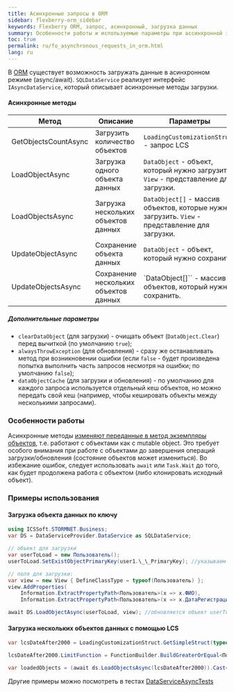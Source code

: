 ```yaml
---
title: Асинхронные запросы в ORM
sidebar: flexberry-orm_sidebar
keywords: Flexberry ORM, запрос, асинхронный, загрузка данных
summary: Особенности работы и используемые параметры при ассинхронной загрузке данных
toc: true
permalink: ru/fo_asynchronous_requests_in_orm.html
lang: ru
---
```


В [ORM](fo_flexberry-orm.html) существует возможность загружать данные в асинхронном режиме (async/await). `SQLDataService` реализует интерфейс `IAsyncDataService`, который описывает асинхронные методы загрузки.

#### Асинхронные методы

| Метод                | Описание                              | Параметры                                                                                   |
| -------------------- | ------------------------------------- | ------------------------------------------------------------------------------------------- |
| GetObjectsCountAsync | Загрузить количество объектов         | `LoadingCustomizationStruct` - запрос LCS                                                     |
| LoadObjectAsync      | Загрузка одного объекта данных        | `DataObject` - объект, который нужно загрузить. `View` - представление для загрузки.            |
| LoadObjectsAsync     | Загрузка нескольких объектов данных   | `DataObject[]` - массив объектов, которые нужно загрузить. `View` - представление для загрузки. |
| UpdateObjectAsync    | Сохранение объекта данных             | `DataObject` - объект, который нужно сохранить.                                               |
| UpdateObjectsAsync   | Сохранение нескольких объектов данных | `DataObject[]`` - массив объектов, который нужно сохранить.                                    |

##### Дополнительные параметры

- `clearDataObject` (для загрузки) - очищать объект (`DataObject.Clear`) перед вычиткой (по умолчанию `true`);
- `alwaysThrowException` (для обновления) - сразу же останавливать метод при возникновении ошибки (если `false` - будет произведена попытка выполнить часть запросов несмотря на ошибки; по умолчанию `false`);
- `dataObjectCache` (для загрузки и обновления) - по умолчанию для каждого запроса используется отдельный кеш объектов, но можно передать свой кеш (например, чтобы кешировать объекты между несколькими запросами).

### Особенности работы

Асинхронные методы <u>изменяют переданные в метод экземпляры объектов</u>, т.е. работают с объектами как с mutable object. Это требует особого внимания при работе с объектами до завершения операций загрузки/обновления (состояние объектов может измениться). Во избежание ошибок, следует использовать `await` или `Task.Wait` до того, как будет продолжена работа с объектом (либо клонировать исходный объект).

### Примеры использования

#### Загрузка объекта данных по ключу

```csharp
using ICSSoft.STORMNET.Business;
var DS = DataServiceProvider.DataService as SQLDataService;

// объект для загрузки
var userToLoad = new Пользователь();
userToLoad.SetExistObjectPrimaryKey(user1.\_\_PrimaryKey); //указываем ключ существующего объекта

// поля для загрузки:
var view = new View { DefineClassType = typeof(Пользователь) };
view.AddProperties(
	Information.ExtractPropertyPath<Пользователь>(x => x.ФИО),
	Information.ExtractPropertyPath<Пользователь>(x => x.ДатаРегистрации));

await DS.LoadObjectAsync(userToLoad, view); //обновляется объект userToLoad (догружаются указанные поля)
```

#### Загрузка нескольких объектов данных с помощью LCS

```csharp
var lcsDateAfter2000 = LoadingCustomizationStruct.GetSimpleStruct(typeof(Пользователь), view);

lcsDateAfter2000.LimitFunction = FunctionBuilder.BuildGreaterOrEqual<Пользователь>(x => x.ДатаРегистрации, new System.DateTime(2020, 01, 01)); // дата регистрации >= 01.01.2020

var loadedObjects = (await ds.LoadObjectsAsync(lcsDateAfter2000)).Cast<Пользователь>();
```

Другие примеры можно посмотреть в тестах [DataServiceAsyncTests](https://github.com/Flexberry/NewPlatform.Flexberry.ORM/blob/3ec3dc517469e6df519035d750a3da6c44a91bac/NewPlatform.Flexberry.ORM.IntegratedTests/ICSSoft.STORMNET.Business/DataServiceAsyncTests.cs)

